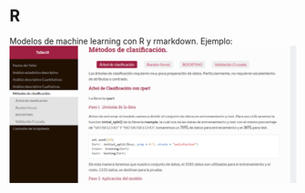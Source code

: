 # R
Modelos de machine learning con R y rmarkdown.
Ejemplo:
![Alt text](https://github.com/AlexDavidCh/R/blob/main/Modelos/ML.PNG?raw=true "ML")
